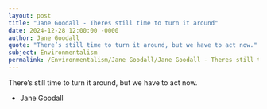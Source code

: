 ```yaml
---
layout: post
title: "Jane Goodall - Theres still time to turn it around"
date: 2024-12-28 12:00:00 -0000
author: Jane Goodall
quote: "There’s still time to turn it around, but we have to act now."
subject: Environmentalism
permalink: /Environmentalism/Jane Goodall/Jane Goodall - Theres still time to turn it around
---
```


There’s still time to turn it around, but we have to act now.

- Jane Goodall

